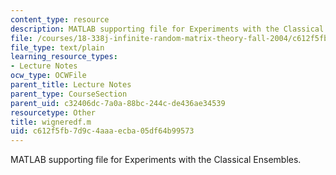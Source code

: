 ```yaml
---
content_type: resource
description: MATLAB supporting file for Experiments with the Classical Ensembles.
file: /courses/18-338j-infinite-random-matrix-theory-fall-2004/c612f5fb7d9c4aaaecba05df64b99573_wigneredf.m
file_type: text/plain
learning_resource_types:
- Lecture Notes
ocw_type: OCWFile
parent_title: Lecture Notes
parent_type: CourseSection
parent_uid: c32406dc-7a0a-88bc-244c-de436ae34539
resourcetype: Other
title: wigneredf.m
uid: c612f5fb-7d9c-4aaa-ecba-05df64b99573
---
```

MATLAB supporting file for Experiments with the Classical Ensembles.

